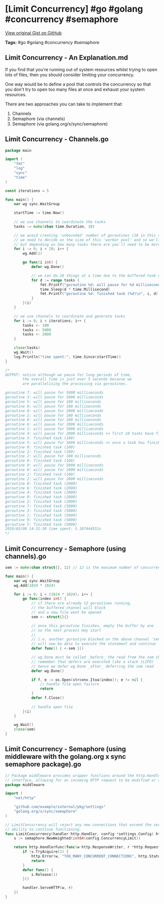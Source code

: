 # [Limit Concurrency] #go #golang #concurrency #semaphore

[View original Gist on GitHub](https://gist.github.com/Integralist/00ee13f2c2ede5e2200e6ea129d3c43d)

**Tags:** #go #golang #concurrency #semaphore

## Limit Concurrency - An Explanation.md

If you find that you're running out of system resources whilst trying to open lots of files, then you should consider limiting your concurrency.

One way would be to define a pool that controls the concurrency so that you don't try to open too many files at once and exhaust your system resources.

There are two approaches you can take to implement that:

1. Channels
2. Semaphore (via channels)
3. Semaphore (via golang.org/x/sync/semaphore)

## Limit Concurrency - Channels.go

```go
package main

import (
	"fmt"
	"log"
	"sync"
	"time"
)

const iterations = 5

func main() {
	var wg sync.WaitGroup

	startTime := time.Now()
  
    // we use channels to coordinate the tasks
	tasks := make(chan time.Duration, 10)

	// we avoid creating 'unbounded' number of goroutines (10 in this case)
    // we need to decide on the size of this 'worker pool' and so we'll pick 10 to match up with the channel
    // but depending on how many tasks there are you'll need to be more selective on pool size
	for i := 0; i < 10; i++ {
		wg.Add(1)

		go func(i int) {
			defer wg.Done()

			// we can do 10 things at a time due to the buffered task channel
			for d := range tasks {
				fmt.Printf("goroutine %d: will pause for %d milliseconds\n", i, d)
				time.Sleep(d * time.Millisecond)
				fmt.Printf("goroutine %d: finished task (%d)\n", i, d)
			}
		}(i)
	}

	// we use channels to coordinate and generate tasks
	for i := 0; i < iterations; i++ {
		tasks <- 100
		tasks <- 5000
		tasks <- 2000
	}

	close(tasks)
	wg.Wait()
	log.Println("time spent:", time.Since(startTime))
}

/*
OUTPUT: notice although we pause for long periods of time,
        the overall time is just over 5 seconds because we
        are parallelising the processing via goroutines.

goroutine 7: will pause for 5000 milliseconds
goroutine 3: will pause for 5000 milliseconds
goroutine 5: will pause for 100 milliseconds
goroutine 0: will pause for 100 milliseconds
goroutine 8: will pause for 2000 milliseconds
goroutine 2: will pause for 100 milliseconds
goroutine 9: will pause for 100 milliseconds
goroutine 6: will pause for 2000 milliseconds
goroutine 1: will pause for 5000 milliseconds
goroutine 4: will pause for 2000 milliseconds << first 10 tasks have filled up the channel!
goroutine 5: finished task (100)
goroutine 5: will pause for 5000 milliseconds << once a task has finished, the channel frees up one space.
goroutine 0: finished task (100)
goroutine 2: finished task (100)
goroutine 2: will pause for 100 milliseconds
goroutine 9: finished task (100)
goroutine 9: will pause for 5000 milliseconds
goroutine 0: will pause for 2000 milliseconds
goroutine 2: finished task (100)
goroutine 2: will pause for 2000 milliseconds
goroutine 8: finished task (2000)
goroutine 6: finished task (2000)
goroutine 4: finished task (2000)
goroutine 0: finished task (2000)
goroutine 2: finished task (2000)
goroutine 7: finished task (5000)
goroutine 3: finished task (5000)
goroutine 1: finished task (5000)
goroutine 9: finished task (5000)
goroutine 5: finished task (5000)
2019/02/08 14:31:30 time spent: 5.107444551s
*/
```

## Limit Concurrency - Semaphore (using channels).go

```go
sem := make(chan struct{}, 12) // 12 is the maximum number of concurrent processes that may run at any time

func main() {
    var wg sync.WaitGroup
    wg.Add(1024 * 1024)

    for i := 0; i < (1024 * 1024); i++ {
        go func(index int) {
            // if there are already 12 goroutines running,
            // the buffered channel will block
            // and a new file wont be opened
            sem <- struct{}{}

            // once this goroutine finishes, empty the buffer by one
            // so the next process may start 
            //
            // i.e. another goroutine blocked on the above channel 'send' 
            // will now be able to execute the statement and continue
            defer func() { <-sem }()

            // wg.Done must be called _before_ the read from the sem channel
            // remember that defers are executed like a stack (LIFO)
            // hence we defer wg.Done _after_ deferring the sem read
            defer wg.Done()

            if f, e := os.Open(strconv.Itoa(index)); e != nil {
                // handle file open failure
                return
            }
            defer f.Close()
            
            // handle open file
        }(i)
    }

    wg.Wait()
    close(sem)
}
```

## Limit Concurrency - Semaphore (using middleware with the golang.org x sync semaphore package).go

```go
// Package middleware provides wrapper functions around the http.Handler
// interface, allowing for an incoming HTTP request to be modified or analysed.
package middleware

import (
	"net/http"

	"github.com/example/internal/pkg/settings"
	"golang.org/x/sync/semaphore"
)

// LimitConcurrency will reject any new connections that exceed the service's
// ability to continue functioning.
func LimitConcurrency(handler http.Handler, config *settings.Config) http.Handler {
  	s := semaphore.NewWeighted(int64(config.ConcurrencyLimit))

	return http.HandlerFunc(func(w http.ResponseWriter, r *http.Request) {
		if !s.TryAcquire(1) {
			http.Error(w, "TOO_MANY_CONCURRENT_CONNECTIONS", http.StatusServiceUnavailable)
			return
		}
		defer func() {
			s.Release(1)
		}()

		handler.ServeHTTP(w, r)
	})
}
```

